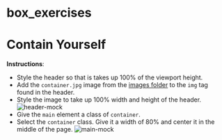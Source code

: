 # box_exercises
# Contain Yourself

**Instructions**: 
* Style the header so that is takes up 100% of the viewport height. 
* Add the `container.jpg` image from the [images folder](./images/) to the `img` tag found in the header.
* Style the image to take up 100% width and height of the header. 
![header-mock](/images/header.png)
* Give the `main` element a class of `container`. 
* Select the `container` class. Give it a width of 80% and center it in the middle of the page.
![main-mock](/images/main.png)
